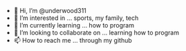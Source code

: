 - 👋 Hi, I’m @underwood311
- 👀 I’m interested in ... sports, my family, tech
- 🌱 I’m currently learning ... how to program
- 💞️ I’m looking to collaborate on ... learning how to program
- 📫 How to reach me ... through my github

<!---
underwood311/underwood311 is a ✨ special ✨ repository because its `README.md` (this file) appears on your GitHub profile.
You can click the Preview link to take a look at your changes.
--->
